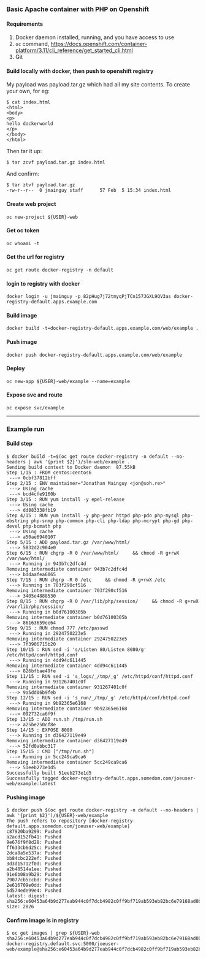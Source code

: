 ### Basic Apache container with PHP on Openshift

#### Requirements
1. Docker daemon installed, running, and you have access to use
2. `oc` command, https://docs.openshift.com/container-platform/3.11/cli_reference/get_started_cli.html
3. Git

#### Build locally with docker, then push to openshift registry
My payload was payload.tar.gz which had all my site contents. To create your own, for eg:
```
$ cat index.html
<html>
<body>
<p>
hello dockerworld
</p>
</body>
</html>
```

Then tar it up:
```
$ tar zcvf payload.tar.gz index.html
```

And confirm:
```
$ tar ztvf payload.tar.gz
-rw-r--r--  0 jmainguy staff      57 Feb  5 15:34 index.html
```

#### Create web project
```oc new-project ${USER}-web```

#### Get oc token
```oc whoami -t```

#### Get the url for registry
```oc get route docker-registry -n default```

#### login to registry with docker
```docker login -u jmainguy -p 82pHug7j72tmyqPjTCn157JGXL9QV3as docker-registry-default.apps.example.com``` 

#### Build image
```docker build -t=docker-registry-default.apps.example.com/web/example .```

#### Push image
```docker push docker-registry-default.apps.example.com/web/example```

#### Deploy
```oc new-app ${USER}-web/example --name=example```

#### Expose svc and route
```oc expose svc/example```

-------------------------------------

### Example run

#### Build step
```
$ docker build -t=$(oc get route docker-registry -n default --no-headers | awk '{print $2}')/slm-web/example .
Sending build context to Docker daemon  87.55kB
Step 1/15 : FROM centos:centos6
 ---> 0cbf37812bff
Step 2/15 : ENV maintainer="Jonathan Mainguy <jon@soh.re>"
 ---> Using cache
 ---> bcd4cfe9160b
Step 3/15 : RUN yum install -y epel-release
 ---> Using cache
 ---> dd883338fb19
Step 4/15 : RUN yum install -y php-pear httpd php-pdo php-mysql php-mbstring php-snmp php-common php-cli php-ldap php-mcrypt php-gd php-devel php-bcmath php
 ---> Using cache
 ---> a50ae6940107
Step 5/15 : ADD payload.tar.gz /var/www/html/
 ---> 5832d2c904e0
Step 6/15 : RUN chgrp -R 0 /var/www/html/     && chmod -R g+rwX /var/www/html/
 ---> Running in 943b7c2dfc4d
Removing intermediate container 943b7c2dfc4d
 ---> bddaafea6065
Step 7/15 : RUN chgrp -R 0 /etc     && chmod -R g+rwX /etc
 ---> Running in 703f290cf516
Removing intermediate container 703f290cf516
 ---> 3405e4888530
Step 8/15 : RUN chgrp -R 0 /var/lib/php/session/     && chmod -R g+rwX /var/lib/php/session/
 ---> Running in b0d76100305b
Removing intermediate container b0d76100305b
 ---> 86163659ee64
Step 9/15 : RUN chmod 777 /etc/passwd
 ---> Running in 2924750223e5
Removing intermediate container 2924750223e5
 ---> 7f3906715b20
Step 10/15 : RUN sed -i 's/Listen 80/Listen 8080/g' /etc/httpd/conf/httpd.conf
 ---> Running in 4dd94c611445
Removing intermediate container 4dd94c611445
 ---> 826bfbae49fe
Step 11/15 : RUN sed -i 's_logs/_/tmp/_g' /etc/httpd/conf/httpd.conf
 ---> Running in 931267401c0f
Removing intermediate container 931267401c0f
 ---> 9a5dd06b9feb
Step 12/15 : RUN sed -i 's_run/_/tmp/_g' /etc/httpd/conf/httpd.conf
 ---> Running in 9b92365e6168
Removing intermediate container 9b92365e6168
 ---> 092732ca6f9f
Step 13/15 : ADD run.sh /tmp/run.sh
 ---> a25be250cf8e
Step 14/15 : EXPOSE 8080
 ---> Running in d36427119e49
Removing intermediate container d36427119e49
 ---> 52fd0abbc317
Step 15/15 : CMD ["/tmp/run.sh"]
 ---> Running in 5cc249ca9ca6
Removing intermediate container 5cc249ca9ca6
 ---> 51eeb273e1d5
Successfully built 51eeb273e1d5
Successfully tagged docker-registry-default.apps.somedom.com/joeuser-web/example:latest
```

#### Pushing image
```
$ docker push $(oc get route docker-registry -n default --no-headers | awk '{print $2}')/${USER}-web/example
The push refers to repository [docker-registry-default.apps.somedom.com/joeuser-web/example]
c87920ba9299: Pushed
a2acd152fb41: Pushed
9e676f9f8d28: Pushed
ff633cb6d25c: Pushed
2dca8a5e537a: Pushed
bb84cbc222ef: Pushed
3d3d15712f0d: Pushed
a2b48514a1ee: Pushed
91e6b08a9b29: Pushed
79077cb5ccbd: Pushed
2e616709e0dd: Pushed
5d574ede99e4: Pushed
latest: digest: sha256:e60453a64b9d277eab944c0f7dcb4982c0ff9bf719ab593eb82bc6e79168ad0b size: 2826
```

#### Confirm image is in registry
```
$ oc get images | grep ${USER}-web
sha256:e60453a64b9d277eab944c0f7dcb4982c0ff9bf719ab593eb82bc6e79168ad0b   docker-registry.default.svc:5000/joeuser-web/example@sha256:e60453a64b9d277eab944c0f7dcb4982c0ff9bf719ab593eb82bc6e79168ad0b
```

